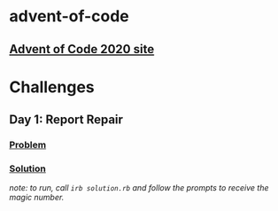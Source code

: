 # advent-of-code

## [Advent of Code 2020 site](https://adventofcode.com/2020) 

# Challenges
## Day 1: Report Repair
### [Problem](2020/1/problem.md)
### [Solution](2020/1/solution.rb)
_note: to run, call `irb solution.rb` and follow the prompts to receive the magic number._
